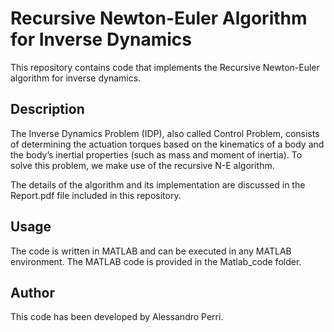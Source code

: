 # Recursive Newton-Euler Algorithm for Inverse Dynamics
This repository contains code that implements the Recursive Newton-Euler algorithm for inverse dynamics.

## Description
The Inverse Dynamics Problem (IDP), also called Control Problem, consists of determining the actuation torques based on the kinematics of a body and the body’s inertial properties (such as mass and moment of inertia). To solve this problem, we make use of the recursive N-E algorithm.

The details of the algorithm and its implementation are discussed in the Report.pdf file included in this repository.

## Usage
The code is written in MATLAB and can be executed in any MATLAB environment. The MATLAB code is provided in the Matlab_code folder.

## Author
This code has been developed by Alessandro Perri.